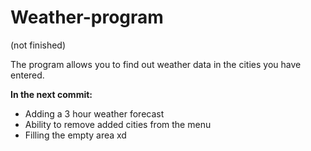 # Weather-program
(not finished)

The program allows you to find out weather data in the cities you have entered.

__In the next commit:__
* Adding a 3 hour weather forecast
* Ability to remove added cities from the menu
* Filling the empty area xd
